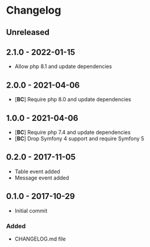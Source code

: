 # Changelog

<!-- There is always Unreleased section on the top. Subsections (Added, Changed, Fixed, Removed) should be added as needed. -->
## Unreleased

## 2.1.0 - 2022-01-15
- Allow php 8.1 and update dependencies

## 2.0.0 - 2021-04-06
- [**BC**] Require php 8.0 and update dependencies

## 1.0.0 - 2021-04-06
- [**BC**] Require php 7.4 and update dependencies
- [**BC**] Drop Symfony 4 support and require Symfony 5

## 0.2.0 - 2017-11-05
- Table event added
- Message event added

## 0.1.0 - 2017-10-29
- Initial commit

### Added
- CHANGELOG.md file

